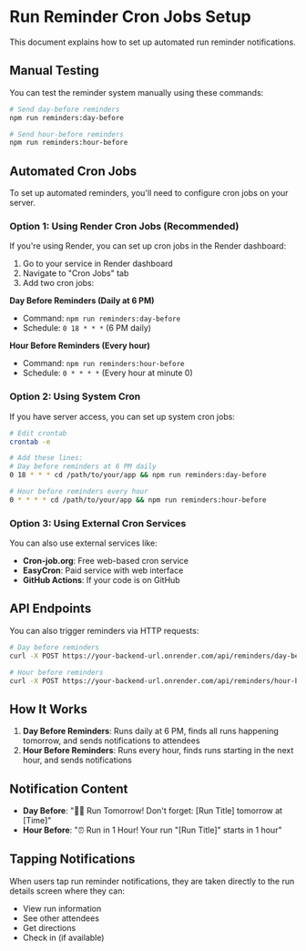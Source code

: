 # Run Reminder Cron Jobs Setup

This document explains how to set up automated run reminder notifications.

## Manual Testing

You can test the reminder system manually using these commands:

```bash
# Send day-before reminders
npm run reminders:day-before

# Send hour-before reminders  
npm run reminders:hour-before
```

## Automated Cron Jobs

To set up automated reminders, you'll need to configure cron jobs on your server.

### Option 1: Using Render Cron Jobs (Recommended)

If you're using Render, you can set up cron jobs in the Render dashboard:

1. Go to your service in Render dashboard
2. Navigate to "Cron Jobs" tab
3. Add two cron jobs:

**Day Before Reminders (Daily at 6 PM)**
- Command: `npm run reminders:day-before`
- Schedule: `0 18 * * *` (6 PM daily)

**Hour Before Reminders (Every hour)**
- Command: `npm run reminders:hour-before`  
- Schedule: `0 * * * *` (Every hour at minute 0)

### Option 2: Using System Cron

If you have server access, you can set up system cron jobs:

```bash
# Edit crontab
crontab -e

# Add these lines:
# Day before reminders at 6 PM daily
0 18 * * * cd /path/to/your/app && npm run reminders:day-before

# Hour before reminders every hour
0 * * * * cd /path/to/your/app && npm run reminders:hour-before
```

### Option 3: Using External Cron Services

You can also use external services like:
- **Cron-job.org**: Free web-based cron service
- **EasyCron**: Paid service with web interface
- **GitHub Actions**: If your code is on GitHub

## API Endpoints

You can also trigger reminders via HTTP requests:

```bash
# Day before reminders
curl -X POST https://your-backend-url.onrender.com/api/reminders/day-before

# Hour before reminders
curl -X POST https://your-backend-url.onrender.com/api/reminders/hour-before
```

## How It Works

1. **Day Before Reminders**: Runs daily at 6 PM, finds all runs happening tomorrow, and sends notifications to attendees
2. **Hour Before Reminders**: Runs every hour, finds runs starting in the next hour, and sends notifications

## Notification Content

- **Day Before**: "🏃‍♂️ Run Tomorrow! Don't forget: [Run Title] tomorrow at [Time]"
- **Hour Before**: "⏰ Run in 1 Hour! Your run "[Run Title]" starts in 1 hour"

## Tapping Notifications

When users tap run reminder notifications, they are taken directly to the run details screen where they can:
- View run information
- See other attendees
- Get directions
- Check in (if available) 